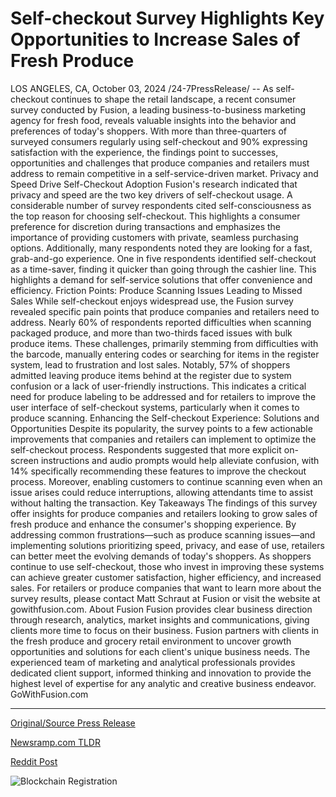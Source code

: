 # Self-checkout Survey Highlights Key Opportunities to Increase Sales of Fresh Produce

LOS ANGELES, CA, October 03, 2024 /24-7PressRelease/ -- As self-checkout continues to shape the retail landscape, a recent consumer survey conducted by Fusion, a leading business-to-business marketing agency for fresh food, reveals valuable insights into the behavior and preferences of today's shoppers. With more than three-quarters of surveyed consumers regularly using self-checkout and 90% expressing satisfaction with the experience, the findings point to successes, opportunities and challenges that produce companies and retailers must address to remain competitive in a self-service-driven market.   Privacy and Speed Drive Self-Checkout Adoption  Fusion's research indicated that privacy and speed are the two key drivers of self-checkout usage. A considerable number of survey respondents cited self-consciousness as the top reason for choosing self-checkout. This highlights a consumer preference for discretion during transactions and emphasizes the importance of providing customers with private, seamless purchasing options.  Additionally, many respondents noted they are looking for a fast, grab-and-go experience. One in five respondents identified self-checkout as a time-saver, finding it quicker than going through the cashier line. This highlights a demand for self-service solutions that offer convenience and efficiency.  Friction Points: Produce Scanning Issues Leading to Missed Sales  While self-checkout enjoys widespread use, the Fusion survey revealed specific pain points that produce companies and retailers need to address. Nearly 60% of respondents reported difficulties when scanning packaged produce, and more than two-thirds faced issues with bulk produce items. These challenges, primarily stemming from difficulties with the barcode, manually entering codes or searching for items in the register system, lead to frustration and lost sales.  Notably, 57% of shoppers admitted leaving produce items behind at the register due to system confusion or a lack of user-friendly instructions. This indicates a critical need for produce labeling to be addressed and for retailers to improve the user interface of self-checkout systems, particularly when it comes to produce scanning.   Enhancing the Self-checkout Experience: Solutions and Opportunities  Despite its popularity, the survey points to a few actionable improvements that companies and retailers can implement to optimize the self-checkout process. Respondents suggested that more explicit on-screen instructions and audio prompts would help alleviate confusion, with 14% specifically recommending these features to improve the checkout process. Moreover, enabling customers to continue scanning even when an issue arises could reduce interruptions, allowing attendants time to assist without halting the transaction.  Key Takeaways  The findings of this survey offer insights for produce companies and retailers looking to grow sales of fresh produce and enhance the consumer's shopping experience. By addressing common frustrations—such as produce scanning issues—and implementing solutions prioritizing speed, privacy, and ease of use, retailers can better meet the evolving demands of today's shoppers. As shoppers continue to use self-checkout, those who invest in improving these systems can achieve greater customer satisfaction, higher efficiency, and increased sales.  For retailers or produce companies that want to learn more about the survey results, please contact Matt Schraut at Fusion or visit the website at gowithfusion.com.  About Fusion Fusion provides clear business direction through research, analytics, market insights and communications, giving clients more time to focus on their business. Fusion partners with clients in the fresh produce and grocery retail environment to uncover growth opportunities and solutions for each client's unique business needs. The experienced team of marketing and analytical professionals provides dedicated client support, informed thinking and innovation to provide the highest level of expertise for any analytic and creative business endeavor. GoWithFusion.com 

---

[Original/Source Press Release](https://www.24-7pressrelease.com/press-release/514928/self-checkout-survey-highlights-key-opportunities-to-increase-sales-of-fresh-produce)
                    

[Newsramp.com TLDR](None) 



[Reddit Post](https://www.reddit.com/r/Lifestyle_Culture/comments/1fv53gs/survey_reveals_key_insights_into_selfcheckout/) 



![Blockchain Registration](https://cdn.newsramp.app/24-7PressRelease/qrcode/2410/3/vastkmd3.webp)